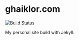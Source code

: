 # ghaiklor.com

[![Build Status](https://travis-ci.org/ghaiklor/ghaiklor.com.svg?branch=master)](https://travis-ci.org/ghaiklor/ghaiklor.com)

My personal site build with Jekyll.
